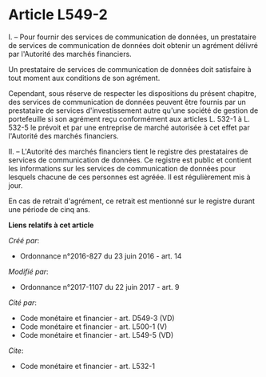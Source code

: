 # Article L549-2

I. – Pour fournir des services de communication de données, un prestataire de services de communication de données doit
obtenir un agrément délivré par l'Autorité des marchés financiers.

Un prestataire de services de communication de données doit satisfaire à tout moment aux conditions de son agrément.

Cependant, sous réserve de respecter les dispositions du présent chapitre, des services de communication de données peuvent
être fournis par un prestataire de services d'investissement autre qu'une société de gestion de portefeuille si son agrément
reçu conformément aux articles L. 532-1 à L. 532-5 le prévoit et par une entreprise de marché autorisée à cet effet par
l'Autorité des marchés financiers.

II. – L'Autorité des marchés financiers tient le registre des prestataires de services de communication de données. Ce
registre est public et contient les informations sur les services de communication de données pour lesquels chacune de ces
personnes est agréée. Il est régulièrement mis à jour.

En cas de retrait d'agrément, ce retrait est mentionné sur le registre durant une période de cinq ans.

**Liens relatifs à cet article**

_Créé par_:

  - Ordonnance n°2016-827 du 23 juin 2016 - art. 14

_Modifié par_:

  - Ordonnance n°2017-1107 du 22 juin 2017 - art. 9

_Cité par_:

  - Code monétaire et financier - art. D549-3 (VD)
  - Code monétaire et financier - art. L500-1 (V)
  - Code monétaire et financier - art. L549-5 (VD)

_Cite_:

  - Code monétaire et financier - art. L532-1
